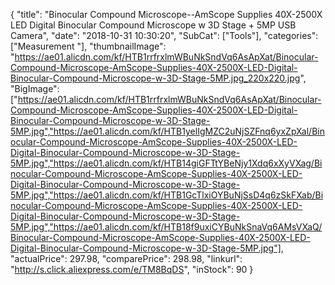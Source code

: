 {
	"title": "Binocular Compound Microscope--AmScope Supplies 40X-2500X LED Digital Binocular Compound Microscope w 3D Stage + 5MP USB Camera",
	"date": "2018-10-31 10:30:20",
	"SubCat": ["Tools"],
	"categories": ["Measurement "],
	"thumbnailImage": "https://ae01.alicdn.com/kf/HTB1rrfrxlmWBuNkSndVq6AsApXat/Binocular-Compound-Microscope-AmScope-Supplies-40X-2500X-LED-Digital-Binocular-Compound-Microscope-w-3D-Stage-5MP.jpg_220x220.jpg",
	"BigImage": ["https://ae01.alicdn.com/kf/HTB1rrfrxlmWBuNkSndVq6AsApXat/Binocular-Compound-Microscope-AmScope-Supplies-40X-2500X-LED-Digital-Binocular-Compound-Microscope-w-3D-Stage-5MP.jpg","https://ae01.alicdn.com/kf/HTB1yelIgMZC2uNjSZFnq6yxZpXal/Binocular-Compound-Microscope-AmScope-Supplies-40X-2500X-LED-Digital-Binocular-Compound-Microscope-w-3D-Stage-5MP.jpg","https://ae01.alicdn.com/kf/HTB14giGFTtYBeNjy1Xdq6xXyVXag/Binocular-Compound-Microscope-AmScope-Supplies-40X-2500X-LED-Digital-Binocular-Compound-Microscope-w-3D-Stage-5MP.jpg","https://ae01.alicdn.com/kf/HTB1GcTlxiOYBuNjSsD4q6zSkFXab/Binocular-Compound-Microscope-AmScope-Supplies-40X-2500X-LED-Digital-Binocular-Compound-Microscope-w-3D-Stage-5MP.jpg","https://ae01.alicdn.com/kf/HTB18f9uxiCYBuNkSnaVq6AMsVXaQ/Binocular-Compound-Microscope-AmScope-Supplies-40X-2500X-LED-Digital-Binocular-Compound-Microscope-w-3D-Stage-5MP.jpg"],
	"actualPrice": 297.98,
	"comparePrice": 298.98,
	"linkurl": "http://s.click.aliexpress.com/e/TM8BqDS",
	"inStock": 90
}
